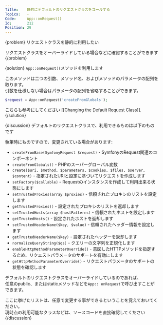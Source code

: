 ```yaml
---
Title:    静的にデフォルトのリクエストクラスをコールする
Topics:   -
Code:     App::onRequest()
Id:       212
Position: 29
---
```


{problem}
リクエストクラスを静的に利用したい

リクエストクラスをオーバーライドしている場合などに確認することができます
{/problem}

{solution}
`App::onRequest()`メソッドを利用します

このメソッドは二つの引数、メソッド名、およびメソッドのパラメータの配列を取ります。  
引数を仕様しない場合はパラメータの配列を省略することができます。

```php
$request = App::onRequest('createFromGlobals');
```

こちらも参考にしてください [[Changing the Default Request Class]].
{/solution}

{discussion}
デフォルトのリクエストクラスで、利用できるものは以下のものです

執筆時にものですので、変更されている場合があります:

* `createFromBase(SymfonyRequest $request)` - SymfonyのRequest関連のコンポーネント
* `createFromGlobals()` - PHPのスーパーグローバル変数
* `create($uri, $method, $parameters, $cookies, $files, $server, $content)` - 指定されたURIと設定に基づいてリクエストを作成します
* `setFactory($callable)` - Requestのインスタンスを作成して利用出来る状態にします
* `setTrustedProxies(array $proxies)` - 信頼されたプロキシのリストを設定します
* `getTrustedProxies()` - 設定されたプロキシのリストを返却します
* `setTrustedHosts(array $hostPatterns)` - 信頼されたホストを設定します
* `getTrustedHosts()` - 設定されたホストを返却します
* `setTrustedHeaderName($key, $value)` - 信頼されたヘッダー情報を設定します
* `getTrustedHeaderName($key)` - 設定されたヘッダーを返却します
* `normalizeQueryString($qs)` - クエリーの文字列を正規化します
* `enableHttpMethodParameterOverride()` - 意図したHTTPメソッドを指定するため、リクエストパラメータのサポートを有効にします
* `getHttpMethodParameterOverride()` - リクエストパラメータのサポートの状態を確認します

デフォルトのリクエストクラスをオーバーライドしているのであれば、  
任意のpublic、またはstaticメソッドなどを`App:: onRequest`で呼び出すことができます。

ここに挙げたリストは、任意で変更する事ができるということを覚えておいてください。  
現時点の利用可能なクラスなどは、ソースコードを直接確認してください
{/discussion}
